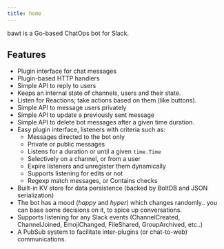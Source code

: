 ```yaml
---
title: home
---
```


bawt is a Go-based ChatOps bot for Slack.

## Features

* Plugin interface for chat messages
* Plugin-based HTTP handlers
* Simple API to reply to users
* Keeps an internal state of channels, users and their state.
* Listen for Reactions; take actions based on them (like buttons).
* Simple API to message users privately
* Simple API to update a previously sent message
* Simple API to delete bot messages after a given time duration.
* Easy plugin interface, listeners with criteria such as:
  * Messages directed to the bot only
  * Private or public messages
  * Listens for a duration or until a given `time.Time`
  * Selectively on a channel, or from a user
  * Expire listeners and unregister them dynamically
  * Supports listening for edits or not
  * Regexp match messages, or Contains checks
* Built-in KV store for data persistence (backed by BoltDB and JSON serialization)
* The bot has a mood (_happy_ and _hyper_) which changes randomly.. you can base some decisions on it, to spice up conversations.
* Supports listening for any Slack events (ChannelCreated, ChannelJoined, EmojiChanged, FileShared, GroupArchived, etc..)
* A PubSub system to facilitate inter-plugins (or chat-to-web) communications.
